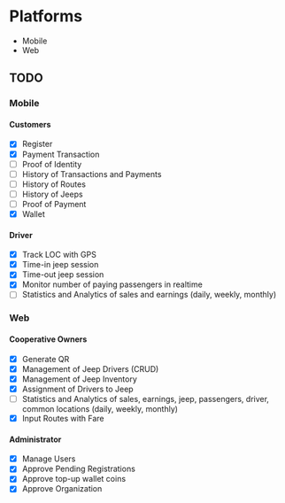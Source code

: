 # Platforms

- Mobile
- Web

## TODO

### Mobile

#### Customers

- [x] Register
- [x] Payment Transaction
- [ ] Proof of Identity
- [ ] History of Transactions and Payments
- [ ] History of Routes
- [ ] History of Jeeps
- [ ] Proof of Payment
- [x] Wallet

#### Driver

- [x] Track LOC with GPS
- [x] Time-in jeep session
- [x] Time-out jeep session
- [x] Monitor number of paying passengers in realtime
- [ ] Statistics and Analytics of sales and earnings (daily, weekly, monthly)

### Web

#### Cooperative Owners

- [x] Generate QR
- [x] Management of Jeep Drivers (CRUD)
- [x] Management of Jeep Inventory
- [x] Assignment of Drivers to Jeep
- [ ] Statistics and Analytics of sales, earnings, jeep, passengers, driver, common locations (daily, weekly, monthly)
- [x] Input Routes with Fare

#### Administrator

- [x] Manage Users
- [x] Approve Pending Registrations
- [x] Approve top-up wallet coins
- [x] Approve Organization
